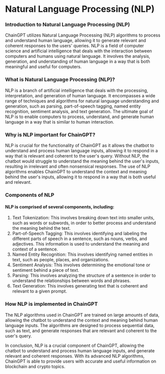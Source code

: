 # Natural Language Processing (NLP)

### Introduction to Natural Language Processing (NLP)

ChainGPT utilizes Natural Language Processing (NLP) algorithms to process and understand human language, allowing it to generate relevant and coherent responses to the users' queries. NLP is a field of computer science and artificial intelligence that deals with the interaction between computers and humans using natural language. It involves the analysis, generation, and understanding of human language in a way that is both meaningful and useful for computers.



### What is Natural Language Processing (NLP)?

NLP is a branch of artificial intelligence that deals with the processing, interpretation, and generation of human language. It encompasses a wide range of techniques and algorithms for natural language understanding and generation, such as parsing, part-of-speech tagging, named entity recognition, sentiment analysis, and text generation. The ultimate goal of NLP is to enable computers to process, understand, and generate human language in a way that is similar to human interaction.



### Why is NLP important for ChainGPT?

NLP is crucial for the functionality of ChainGPT as it allows the chatbot to understand and process human language inputs, allowing it to respond in a way that is relevant and coherent to the user's query. Without NLP, the chatbot would struggle to understand the meaning behind the user's inputs, resulting in irrelevant and often nonsensical responses. The use of NLP algorithms enables ChainGPT to understand the context and meaning behind the user's inputs, allowing it to respond in a way that is both useful and relevant.



### Components of NLP

#### NLP is comprised of several components, including:

1. Text Tokenization: This involves breaking down text into smaller units, such as words or subwords, in order to better process and understand the meaning behind the text.
2. Part-of-Speech Tagging: This involves identifying and labeling the different parts of speech in a sentence, such as nouns, verbs, and adjectives. This information is used to understand the meaning and context of a sentence.
3. Named Entity Recognition: This involves identifying named entities in text, such as people, places, and organizations.
4. Sentiment Analysis: This involves determining the emotional tone or sentiment behind a piece of text.
5. Parsing: This involves analyzing the structure of a sentence in order to understand the relationships between words and phrases.
6. Text Generation: This involves generating text that is coherent and relevant to a given prompt.



### How NLP is implemented in ChainGPT

The NLP algorithms used in ChainGPT are trained on large amounts of data, allowing the chatbot to understand the context and meaning behind human language inputs. The algorithms are designed to process sequential data, such as text, and generate responses that are relevant and coherent to the user's query.

In conclusion, NLP is a crucial component of ChainGPT, allowing the chatbot to understand and process human language inputs, and generate relevant and coherent responses. With its advanced NLP algorithms, ChainGPT is able to provide users with accurate and useful information on blockchain and crypto topics.
